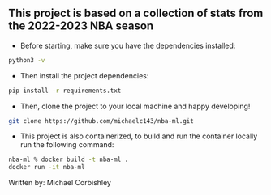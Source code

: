 ## This project is based on a collection of stats from the 2022-2023 NBA season

- Before starting, make sure you have the dependencies installed:

```bash
python3 -v
```

- Then install the project dependencies:

```bash
pip install -r requirements.txt
```

- Then, clone the project to your local machine and happy developing!

```bash
git clone https://github.com/michaelc143/nba-ml.git
```

- This project is also containerized, to build and run the container locally run the following command:

```bash
nba-ml % docker build -t nba-ml .
docker run -it nba-ml
```

Written by: Michael Corbishley
